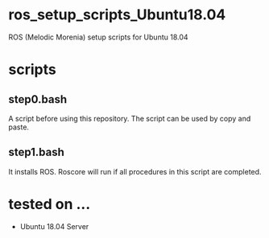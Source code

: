 # ros_setup_scripts_Ubuntu18.04

ROS (Melodic Morenia) setup scripts for Ubuntu 18.04

# scripts

## step0.bash

A script before using this repository. The script can be used by copy and paste.

## step1.bash

It installs ROS. Roscore will run if all procedures in this script are completed.

# tested on ...

* Ubuntu 18.04 Server
